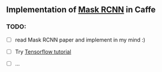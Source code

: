 
## Implementation of [Mask RCNN](https://arxiv.org/abs/1703.06870) in Caffe


### TODO:

- [ ] read Mask RCNN paper and implement in my mind :)
- [ ] Try [Tensorflow tutorial](https://github.com/matterport/Mask_RCNN)
- [ ] ...




